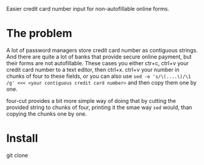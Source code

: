 Easier credit card number input for non-autofillable online forms.

# The problem

A lot of password managers store credit card number as contiguous strings. And there are quite a lot of banks that provide secure online payment, but their forms are not autofillable. These cases you either ctr+c, ctrl+v your credit card number to a text editor, then ctrl+x. ctrl+v your number in chunks of four to these fields, or you can also use `sed -e 's/\(....\)/\1 /g' <<< <your contiguous credit card number>` and then copy them one by one.

four-cut provides a bit more simple way of doing that by cutting the provided string to chunks of four, printing it the smae way `sed` would, than copying the chunks one by one.

# Install

git clone